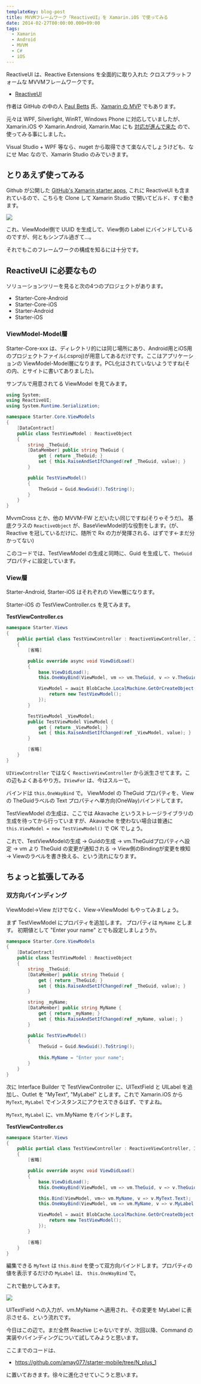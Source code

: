 ```yaml
---
templateKey: blog-post
title: MVVMフレームワーク「ReactiveUI」を Xamarin.iOS で使ってみる
date: 2014-02-27T00:00:00.000+09:00
tags:
  - Xamarin
  - Android
  - MVVM
  - C#
  - iOS
---
```

ReactiveUI は、Reactive Extensions を全面的に取り入れた クロスプラットフォームな MVVMフレームワークです。
<!--more-->
* [ReactiveUI](http://www.reactiveui.net/)

作者は GitHub の中の人 [Paul Betts](http://twitter.com/xpaulbettsx) 氏、[Xamarin の MVP](http://xamarin.com/mvp) でもあります。

元々は WPF, Silverlight, WinRT, Windows Phone に対応していましたが、Xamarin.iOS や Xamarin.Android, Xamarin.Mac にも [対応が進んで来た](http://blog.paulbetts.org/index.php/2013/03/12/reactiveui-4-5-is-released/) ので、使ってみる事にしました。

Visual Studio + WPF 等なら、nuget から取得できて楽なんでしょうけども、なにせ Mac なので、Xamarin Studio のみでいきます。

## とりあえず使ってみる

Github が公開した [GitHub's Xamarin starter apps](http://log.paulbetts.org/open-source-githubs-xamarin-starter-apps/), これに ReactiveUI も含まれているので、こちらを Clone して Xamarin Studio で開いてビルド、すぐ動きます。

![](/img/posts/using_reactiveui_01.png)

これ、ViewModel側で UUID を生成して、View側の Label にバインドしているのですが、何ともシンプル過ぎて…。

それでもこのフレームワークの構成を知るには十分です。

## ReactiveUI に必要なもの

ソリューションツリーを見ると次の4つのプロジェクトがあります。

* Starter-Core-Android
* Starter-Core-iOS
* Starter-Android
* Starter-iOS

### ViewModel-Model層

Starter-Core-xxx は、ディレクトリ的には同じ場所にあり、Android用とiOS用のプロジェクトファイル(.csproj)が用意してあるだけです。ここはアプリケーションの ViewModel-Model層になります。PCL化はされていないようですね(その内、とサイトに書いてありました)。

サンプルで用意されてる ViewModel を見てみます。

```csharp TestViewModel.cs
using System;
using ReactiveUI;
using System.Runtime.Serialization;

namespace Starter.Core.ViewModels
{
    [DataContract]
    public class TestViewModel : ReactiveObject
    {
        string _TheGuid;
        [DataMember] public string TheGuid {
            get { return _TheGuid; }
            set { this.RaiseAndSetIfChanged(ref _TheGuid, value); }
        }

        public TestViewModel()
        {
            TheGuid = Guid.NewGuid().ToString();
        }
    }
}
```

MvvmCross とか、他の MVVM-FW とだいたい同じですね(そりゃそうだ)。
基底クラスの ``ReactiveObject`` が、BaseViewModel的な役割をします。(が、Reactive を冠しているだけに、随所で Rx の力が発揮される、はずです←まだ分かってない)

このコードでは、TestViewModel の生成と同時に、Guid を生成して、``TheGuid`` プロパティに設定しています。

### View層

Starter-Android, Starter-iOS はそれぞれの View層になります。

Starter-iOS の TestViewController.cs を見てみます。

**TestViewController.cs**

```csharp
namespace Starter.Views
{
    public partial class TestViewController : ReactiveViewController, IViewFor<TestViewModel>
    {
		[省略]

        public override async void ViewDidLoad()
        {
            base.ViewDidLoad();
            this.OneWayBind(ViewModel, vm => vm.TheGuid, v => v.TheGuid.Text);

            ViewModel = await BlobCache.LocalMachine.GetOrCreateObject("TestViewModel", () => {
                return new TestViewModel();
            });
        }

        TestViewModel _ViewModel;
        public TestViewModel ViewModel {
            get { return _ViewModel; }
            set { this.RaiseAndSetIfChanged(ref _ViewModel, value); }
        }

		[省略]
    }
}
```

``UIViewController`` ではなく ``ReactiveViewController`` から派生させてます。この辺もよくあるやり方。``IViewFor`` は、今はスルーで。

バインドは ``this.OneWayBind`` で。
ViewModel の TheGuid プロパティを、View の TheGuidラベルの Text プロパティへ単方向(OneWay)バインドしてます。

TestViewModel の生成は、ここでは Akavache というストレージライブラリの生成を待ってから行っていますが、Akavache を使わない場合は普通に ``this.ViewModel = new TestViewModel()`` で OK でしょう。

これで、TestViewModelの生成 → Guidの生成 → vm.TheGuidプロパティへ設定 → vm より TheGuid の変更が通知される → View側のBindingが変更を検知 → Viewのラベルを書き換える、という流れになります。

## ちょっと拡張してみる

### 双方向バインディング

ViewModel→View だけでなく、View→ViewModel もやってみましょう。

まず TestViewModel にプロパティを追加します。
プロパティは ``MyName`` とします。
初期値として "Enter your name" とでも設定しましょうか。 

```csharp TestViewModel.cs
namespace Starter.Core.ViewModels
{
    [DataContract]
    public class TestViewModel : ReactiveObject
    {
        string _TheGuid;
        [DataMember] public string TheGuid {
            get { return _TheGuid; }
            set { this.RaiseAndSetIfChanged(ref _TheGuid, value); }
        }

        string _myName;
        [DataMember] public string MyName {
            get { return _myName; }
            set { this.RaiseAndSetIfChanged(ref _myName, value); }
        }

        public TestViewModel()
        {
            TheGuid = Guid.NewGuid().ToString();
            
            this.MyName = "Enter your name";
        }
    }
}
```

次に Interface Builder で TestViewController に、UITextField と UILabel を追加し、Outlet を "MyText", "MyLabel" とします。これで Xamarin.iOS から ``MyText``, ``MyLabel`` でインスタンスにアクセスできるはず、ですよね。

``MyText``, ``MyLabel`` に、vm.MyName をバインドします。

**TestViewController.cs**

```csharp
namespace Starter.Views
{
    public partial class TestViewController : ReactiveViewController, IViewFor<TestViewModel>
    {
		[省略]

        public override async void ViewDidLoad()
        {
            base.ViewDidLoad();
            this.OneWayBind(ViewModel, vm => vm.TheGuid, v => v.TheGuid.Text);

            this.Bind(ViewModel, vm=> vm.MyName, v => v.MyText.Text);
            this.OneWayBind(ViewModel, vm => vm.MyName, v => v.MyLabel.Text);

            ViewModel = await BlobCache.LocalMachine.GetOrCreateObject("TestViewModel", () => {
                return new TestViewModel();
            });
        }

		[省略]
    }
}
```

編集できる ``MyText`` は ``this.Bind`` を使って双方向バインドします。プロパティの値を表示するだけの ``MyLabel`` は、 ``this.OneWayBind`` で。

これで動かしてみます。

![](/img/posts/using_reactiveui_02.gif)

UITextField への入力が、vm.MyName へ適用され、その変更を MyLabel に表示させる、という流れです。

今日はこの辺で。まだ全然 Reactive じゃないですが、次回以降、Command の実装やバインディングについて試してみようと思います。

ここまでのコードは、

* https://github.com/amay077/starter-mobile/tree/N_plus_1

に置いておきます。徐々に進化させていこうと思います。